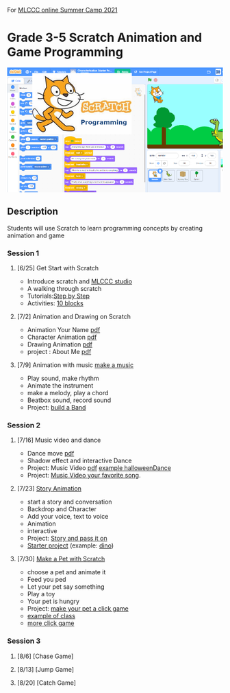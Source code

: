 For [MLCCC online Summer Camp 2021](http://www.mlccc.org/MlcccV2/Forms/V2/Programs/Camp/SummerCamp.aspx)

# Grade 3-5 Scratch Animation and Game Programming

![image](../images/image11.png)

## Description

Students will use Scratch to learn programming concepts by creating animation and game

### Session 1

1. [6/25] Get Start with Scratch
   - Introduce scratch and [MLCCC studio](https://scratch.mit.edu/studios/29989025/)
   - A walking through scratch
   - Tutorials:[Step by Step](./1.1_stepbystep.pdf)
   - Activities: [10 blocks](./1.2_10blocks.pdf)
  
2. [7/2] Animation and Drawing on Scratch
   - Animation Your Name [pdf](./2.1_Animation-Name.pdf)
   - Character Animation [pdf](./2.2_Animate-character.pdf)
   - Drawing Animation [pdf](./2.3_OrangeSquarePurpleCircle_v2.pdf)
   - project : About Me [pdf](./2.4_AboutMe.pdf)

3. [7/9] Animation with music
   [make a music](./3.1_MakeMusic.pdf)
   - Play sound, make rhythm
   - Animate the instrument
   - make a melody, play a chord
   - Beatbox sound, record sound
   - Project: [build a Band](./3.2_buildABand_v2.pdf) 

### Session 2

1. [7/16] Music video and dance
   - Dance move [pdf](./8.Lets-Dance.pdf)
   - Shadow effect and interactive Dance
   - Project: Music Video [pdf](./3.4.MusicVideo_v2.pdf) [example halloweenDance](https://onedrive.live.com/?authkey=%21ABw%2DLzmG9zyRWFA&cid=61E2F373B0D0BEF9&id=61E2F373B0D0BEF9%2150778&parId=61E2F373B0D0BEF9%2150523&o=OneUp)
   - Project: [Music Video your favorite song](downloadSongAndMakeMusicVideo.md).
  
2. [7/23] [Story Animation](6.CreateStory.pdf)
   - start a story and conversation
   - Backdrop and Character
   - Add your voice, text to voice
   - Animation
   - interactive
   - Project: [Story and pass it on](./5.4_PassItOn.pdf)
   - [Starter project](https://scratch.mit.edu/projects/91519983) (example: [dino](https://scratch.mit.edu/projects/108829088/))
  
3. [7/30] [Make a Pet with Scratch](./10.VirtualPet.pdf)
   - choose a pet and animate it
   - Feed you ped
   - Let your pet say something
   - Play a toy
   - Your pet is hungry
   - Project: [make your pet a click game](https://en.scratch-wiki.info/wiki/How_to_Make_a_Clicker_Game) 
   - [example of class](https://scratch.mit.edu/projects/415027553/)
   - [more click game](https://scratch.mit.edu/studios/5828867/)


### Session 3

1. [8/6] [Chase Game]

2. [8/13] [Jump Game]

3. [8/20] [Catch Game]
